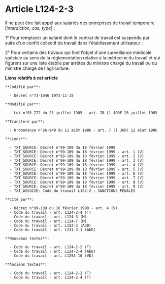 # Article L124-2-3

Il ne peut être fait appel aux salariés des entreprises de travail temporaire [*interdiction, cas, type*] :

1° Pour remplacer un salarié dont le contrat de travail est suspendu par suite d'un conflit collectif de travail dans
l'établissement utilisateur ;

2° Pour certains des travaux qui font l'objet d'une surveillance médicale spéciale au sens de la réglementation relative à la
médecine du travail et qui figurent sur une liste établie par arrêtés du ministre chargé du travail ou du ministre chargé de
l'agriculture.

**Liens relatifs à cet article**

	**Codifié par**:

	  - Décret n°73-1046 1973-11-15

	**Modifié par**:

	  - Loi n°85-772 du 25 juillet 1985 - art. 78 () JORF 26 juillet 1985

	**Transféré par**:

	  - Ordonnance n°86-948 du 11 août 1986 - art. 7 () JORF 12 aôut 1986

	**Liens**:

	  - TXT_SOURCE: Décret n°99-109 du 18 février 1999
	  - TXT_SOURCE: Décret n°99-109 du 18 février 1999 - art. 1 (V)
	  - TXT_SOURCE: Décret n°99-109 du 18 février 1999 - art. 2 (V)
	  - TXT_SOURCE: Décret n°99-109 du 18 février 1999 - art. 3 (V)
	  - TXT_SOURCE: Décret n°99-109 du 18 février 1999 - art. 4 (V)
	  - TXT_SOURCE: Décret n°99-109 du 18 février 1999 - art. 5 (V)
	  - TXT_SOURCE: Décret n°99-109 du 18 février 1999 - art. 6 (V)
	  - TXT_SOURCE: Décret n°99-109 du 18 février 1999 - art. 7 (V)
	  - TXT_SOURCE: Décret n°99-109 du 18 février 1999 - art. 8 (V)
	  - TXT_SOURCE: Décret n°99-109 du 18 février 1999 - art. 9 (V)
	  - TXT_ASSOCIE: Code du travail L152-2 : SANCTIONS PENALES

	**Cité par**:

	  - Décret n°99-109 du 18 février 1999 - art. 4 (V)
	  - Code du travail - art. L124-2-4 (T)
	  - Code du travail - art. L124-3 (M)
	  - Code du travail - art. L124-7 (M)
	  - Code du travail - art. L152-2 (AbD)
	  - Code du travail - art. L231-3-1 (AbD)

	**Nouveaux textes**:

	  - Code du travail - art. L124-2-2 (T)
	  - Code du travail - art. L124-2-4 (AbD)
	  - Code du travail - art. L1251-10 (VD)

	**Anciens textes**:

	  - Code du travail - art. L124-2-2 (T)
	  - Code du travail - art. L124-2-4 (T)
